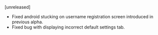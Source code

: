 [unreleased]

* Fixed android stucking on username registration screen introduced in previous alpha.
* Fixed bug with displaying incorrect default settings tab.